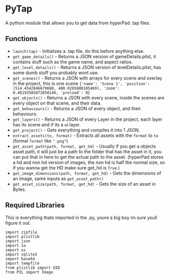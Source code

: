 # PyTap
A python module that allows you to get data from hyperPad .tap files.

## Functions
- `launch(tap)` - Initializes a .tap file, do this before anything else.
- `get_game_details()` - Returns a JSON version of gameDetails.plist, it contains stuff such as the game name, and aspect ratios.
- `get_level_details()` - Returns a JSON version of levelDetails.plist, has some dumb stuff you probably wont use.
- `get_scenes()` - Returns a JSON with arrays for every scene and overlay in the project, this is one scene `{'name': 'Scene 1', 'position': (514.4542846679688, 480.0265808105469), 'zoom': 0.48193585872650146, 'preload': 0}`
- `get_objects()` - Returns a JSON with every scene, inside the scenes are every object on that scene, and their data.
- `get_behaviours()` - Returns a JSON of every object, and their behaviours.
- `get_layers()` - Returns a JSON of every Layer in the project, each layer has its scene and if its a ui layer.
- `get_project()` - Gets everything and compiles it into 1 JSON.
- `extract_assets(to, format)` - Extracts all assets with the `format` to `to` (format `format` like `".png"`)
- `get_asset_path(path, format, get_hd)` - Usually if you get a objects asset path, it will just be a path to the folder that has the asset in it, you can put that in here to get the actual path to the asset. (hyperPad stores a hd and non hd version of images, the non hd is half the normal size, so if you wanna get the HD make sure get_hd is `True`.)
- `get_image_dimensions(path, format, get_hd)` - Gets the dimensions of an image, same inputs as `get_asset_path()`
- `get_asset_size(path, format, get_hd)` - Gets the size of an asset in Bytes.

## Required Libraries
This is everything thats imported in the .py, youre a big boy im sure youll figure it out.  
```
import zipfile
import plistlib
import json
import io
import os
import sqlite3
import base64
import tempfile
from plistlib import UID
from PIL import Image
```
